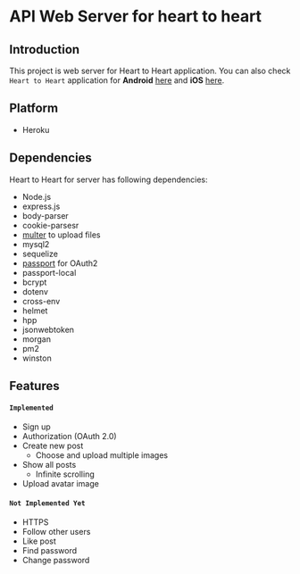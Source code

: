 # API Web Server for heart to heart

## Introduction
This project is web server for Heart to Heart application. You can also check `Heart to Heart` application for **Android** [here](https://github.com/yologger/heart_to_heart_android) and **iOS** [here](https://github.com/yologger/heart_to_heart_ios).


## Platform
* Heroku 

## Dependencies
Heart to Heart for server has following dependencies:
* Node.js
* express.js
* body-parser
* cookie-parsesr
* [multer](https://github.com/expressjs/multer) to upload files
* mysql2
* sequelize
* [passport](https://github.com/jaredhanson/passport) for OAuth2
* passport-local
* bcrypt
* dotenv
* cross-env
* helmet
* hpp
* jsonwebtoken
* morgan
* pm2
* winston

## Features
#### `Implemented`
* Sign up
* Authorization (OAuth 2.0)
* Create new post
	- Choose and upload multiple images 
* Show all posts
    - Infinite scrolling
* Upload avatar image

#### `Not Implemented Yet`
* HTTPS
* Follow other users
* Like post
* Find password
* Change password